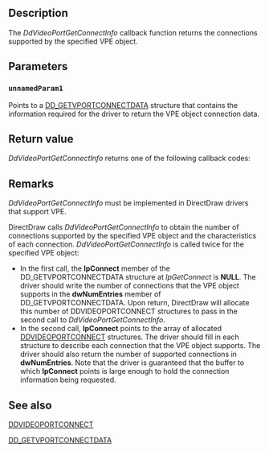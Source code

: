 ## Description

The *DdVideoPortGetConnectInfo* callback function returns the connections supported by the specified VPE object.

## Parameters

### `unnamedParam1`

Points to a [DD_GETVPORTCONNECTDATA](https://learn.microsoft.com/windows/desktop/api/ddrawint/ns-ddrawint-dd_getvportconnectdata) structure that contains the information required for the driver to return the VPE object connection data.

## Return value

*DdVideoPortGetConnectInfo* returns one of the following callback codes:

## Remarks

*DdVideoPortGetConnectInfo* must be implemented in DirectDraw drivers that support VPE.

DirectDraw calls *DdVideoPortGetConnectInfo* to obtain the number of connections supported by the specified VPE object and the characteristics of each connection. *DdVideoPortGetConnectInfo* is called twice for the specified VPE object:

* In the first call, the **lpConnect** member of the DD_GETVPORTCONNECTDATA structure at *lpGetConnect* is **NULL**. The driver should write the number of connections that the VPE object supports in the **dwNumEntries** member of DD_GETVPORTCONNECTDATA. Upon return, DirectDraw will allocate this number of DDVIDEOPORTCONNECT structures to pass in the second call to *DdVideoPortGetConnectInfo*.
* In the second call, **lpConnect** points to the array of allocated [DDVIDEOPORTCONNECT](https://learn.microsoft.com/windows-hardware/drivers/ddi/content/ksmedia/ns-ksmedia-_ddvideoportconnect) structures. The driver should fill in each structure to describe each connection that the VPE object supports. The driver should also return the number of supported connections in **dwNumEntries**. Note that the driver is guaranteed that the buffer to which **lpConnect** points is large enough to hold the connection information being requested.

## See also

[DDVIDEOPORTCONNECT](https://learn.microsoft.com/windows-hardware/drivers/ddi/content/ksmedia/ns-ksmedia-_ddvideoportconnect)

[DD_GETVPORTCONNECTDATA](https://learn.microsoft.com/windows/desktop/api/ddrawint/ns-ddrawint-dd_getvportconnectdata)
